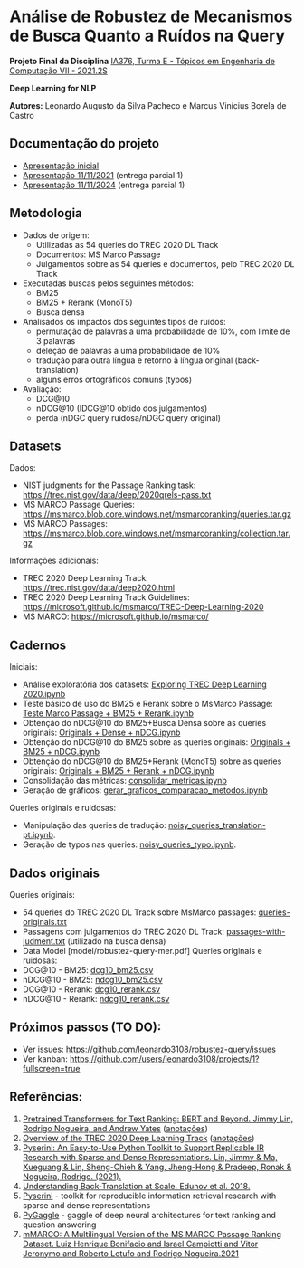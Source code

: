 # Análise de Robustez de Mecanismos de Busca Quanto a Ruídos na Query

**Projeto Final da Disciplina**  [IA376, Turma E - Tópicos em Engenharia de Computação VII - 2021.2S](https://www.dac.unicamp.br/portal/caderno-de-horarios/2021/2/S/P/FEEC/IA376)

**Deep Learning for NLP**

**Autores:** Leonardo Augusto da Silva Pacheco e  Marcus Vinícius Borela de Castro

## Documentação do projeto
* [Apresentação inicial](https://docs.google.com/presentation/d/1ABkHVwfJ2r5Sga0m-WXv1LlMiF9o8vpB7wpiZ8N5Oa8/edit?usp=sharing)
* [Apresentação 11/11/2021](https://github.com/leonardo3108/robustez-query/blob/main/docs/presentations/Apresenta%C3%A7%C3%A3o%202%20-%2020211111.pptx) (entrega parcial 1)
* [Apresentação 11/11/2024](https://github.com/leonardo3108/robustez-query/blob/main/docs/presentations/Apresenta%C3%A7%C3%A3o%203%20-%2020211124.pptx) (entrega parcial 1)

## Metodologia
* Dados de origem:
  * Utilizadas as 54 queries do TREC 2020 DL Track
  * Documentos: MS Marco Passage
  * Julgamentos sobre as 54 queries e documentos, pelo TREC 2020 DL Track
* Executadas buscas pelos seguintes métodos:
  * BM25
  * BM25 + Rerank (MonoT5)
  * Busca densa 
* Analisados os impactos dos seguintes tipos de ruídos:
  * permutação de palavras a uma probabilidade de 10%, com limite de 3 palavras
  * deleção de palavras a uma probabilidade de 10%
  * tradução para outra língua e retorno à língua original (back-translation)
  * alguns erros ortográficos comuns (typos)
* Avaliação:
  * DCG@10
  * nDCG@10 (IDCG@10 obtido dos julgamentos)
  * perda (nDGC query ruidosa/nDGC query original)


## Datasets
Dados:
* NIST judgments for the Passage Ranking task: https://trec.nist.gov/data/deep/2020qrels-pass.txt
* MS MARCO Passage Queries: https://msmarco.blob.core.windows.net/msmarcoranking/queries.tar.gz
* MS MARCO Passages: https://msmarco.blob.core.windows.net/msmarcoranking/collection.tar.gz

Informações adicionais:
* TREC 2020 Deep Learning Track: https://trec.nist.gov/data/deep2020.html
* TREC 2020 Deep Learning Track Guidelines: https://microsoft.github.io/msmarco/TREC-Deep-Learning-2020
* MS MARCO: https://microsoft.github.io/msmarco/


## Cadernos
Iniciais:
* Análise exploratória dos datasets: [Exploring TREC Deep Learning 2020.ipynb](https://github.com/leonardo3108/robustez-query/blob/main/code/Exploring%20TREC%20Deep%20Learning%202020.ipynb)
* Teste básico de uso do BM25 e Rerank sobre o MsMarco Passage: [Teste Marco Passage + BM25 + Rerank.ipynb](https://github.com/leonardo3108/robustez-query/blob/main/code/Teste%20Marco%20Passage%20+%20BM25%20+%20Rerank.ipynb)
* Obtenção do nDCG@10 do BM25+Busca Densa sobre as queries originais: [Originals + Dense + nDCG.ipynb](https://github.com/leonardo3108/robustez-query/blob/main/code/gerar_dcg10_por_dense_retrieval_base_passagens_com_julgamento_local.ipynb)
* Obtenção do nDCG@10 do BM25 sobre as queries originais: [Originals + BM25 + nDCG.ipynb](https://github.com/leonardo3108/robustez-query/blob/main/code/Originals%20%2B%20BM25%20%2B%20nDCG.ipynb)
* Obtenção do nDCG@10 do BM25+Rerank (MonoT5) sobre as queries originais: [Originals + BM25 + Rerank + nDCG.ipynb](https://github.com/leonardo3108/robustez-query/blob/main/code/Originals%20%2B%20BM25%20%2B%20Rerank%20%2B%20nDCG.ipynb)
* Consolidação das métricas: [consolidar_metricas.ipynb](https://github.com/leonardo3108/robustez-query/blob/main/code/consolidar_metricas.ipynb)
* Geração de gráficos: [gerar_graficos_comparacao_metodos.ipynb](https://github.com/leonardo3108/robustez-query/blob/main/code/gerar_graficos_comparacao_metodos.ipynb)

Queries originais e ruidosas:
* Manipulação das queries de tradução: [noisy_queries_translation-pt.ipynb](https://github.com/leonardo3108/robustez-query/blob/main/code/noisy_queries_translation_pt.ipynb).
* Geração de typos nas queries: [noisy_queries_typo.ipynb](https://github.com/leonardo3108/robustez-query/blob/main/code/noisy_queries_typo.ipynb).


## Dados originais
Queries originais:
* 54 queries do TREC 2020 DL Track sobre MsMarco passages: [queries-originals.txt](https://github.com/leonardo3108/robustez-query/blob/main/data/queries-originals.txt)
* Passagens com julgamentos do TREC 2020 DL Track: [passages-with-judment.txt](https://raw.githubusercontent.com/leonardo3108/robustez-query/main/data/passages-with-judment.txt) (utilizado na busca densa)
* Data Model [model/robustez-query-mer.pdf]
Queries originais e ruidosas:
* DCG@10 - BM25: [dcg10_bm25.csv](https://github.com/leonardo3108/robustez-query/blob/main/data/dcg10_bm25.csv)
* nDCG@10 - BM25: [ndcg10_bm25.csv](https://github.com/leonardo3108/robustez-query/blob/main/data/ndcg10_bm25.csv)
* DCG@10 - Rerank: [dcg10_rerank.csv](https://github.com/leonardo3108/robustez-query/blob/main/data/dcg10_rerank.csv)
* nDCG@10 - Rerank: [ndcg10_rerank.csv](https://github.com/leonardo3108/robustez-query/blob/main/data/ndcg10_rerank.csv)


## Próximos passos (TO DO):
- Ver issues: https://github.com/leonardo3108/robustez-query/issues
- Ver kanban: https://github.com/users/leonardo3108/projects/1?fullscreen=true

## Referências:
1. [Pretrained Transformers for Text Ranking: BERT and Beyond. Jimmy Lin, Rodrigo Nogueira, and Andrew Yates](https://arxiv.org/abs/2010.06467) ([anotações](https://github.com/leonardo3108/robustez-query/blob/main/docs/references/Pretrained%20Transformers%20for%20Text%20Ranking%20-%20BERT%20and%20Beyond.pdf))
2. [Overview of the TREC 2020 Deep Learning Track](https://arxiv.org/abs/2102.07662) ([anotações](https://github.com/leonardo3108/robustez-query/blob/main/docs/references/OVERVIEW%20OF%20THE%20TREC%202020%20DEEP%20LEARNING%20TRACK.pdf))
3. [Pyserini: An Easy-to-Use Python Toolkit to Support Replicable IR Research with Sparse and Dense Representations. Lin, Jimmy & Ma, Xueguang & Lin, Sheng-Chieh & Yang, Jheng-Hong & Pradeep, Ronak & Nogueira, Rodrigo. (2021).](https://cs.uwaterloo.ca/~jimmylin/publications/Lin_etal_SIGIR2021_Pyserini.pdf)
4. [Understanding Back-Translation at Scale. Edunov et al. 2018.](https://arxiv.org/abs/1808.09381)
5. [Pyserini](https://github.com/castorini/pyserini) - toolkit for reproducible information retrieval research with sparse and dense representations
6. [PyGaggle](https://github.com/castorini/pygaggle/) - gaggle of deep neural architectures for text ranking and question answering
7. [mMARCO: A Multilingual Version of the MS MARCO Passage Ranking Dataset. Luiz Henrique Bonifacio and Israel Campiotti and Vitor Jeronymo and Roberto Lotufo and Rodrigo Nogueira.2021](https://arxiv.org/pdf/2108.13897)